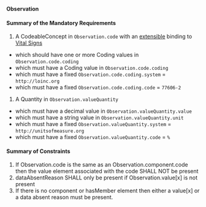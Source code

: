 **Observation**

#### Summary of the Mandatory Requirements
1.  A  CodeableConcept  in `Observation.code`
with an [extensible](http://hl7.org/fhir/R4/terminologies.html#extensible)
 binding to [Vital Signs](http://hl7.org/fhir/ValueSet/observation-vitalsignresult)
   - which should have one or more  Coding values  in `Observation.code.coding`
   - which must have a  Coding value  in `Observation.code.coding`
   - which must have a fixed `Observation.code.coding.system` = `http://loinc.org`
   - which must have a fixed `Observation.code.coding.code` = `77606-2`
1.  A  Quantity  in `Observation.valueQuantity`
   - which must have a  decimal value  in `Observation.valueQuantity.value`
   - which must have a  string value  in `Observation.valueQuantity.unit`
   - which must have a fixed `Observation.valueQuantity.system` = `http://unitsofmeasure.org`
   - which must have a fixed `Observation.valueQuantity.code` = `%`

#### Summary of Constraints
1. If Observation.code is the same as an Observation.component.code then the value element associated with the code SHALL NOT be present
1. dataAbsentReason SHALL only be present if Observation.value[x] is not present
1. If there is no component or hasMember element then either a value[x] or a data absent reason must be present.